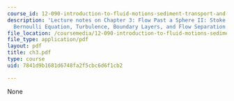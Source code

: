 ```yaml
---
course_id: 12-090-introduction-to-fluid-motions-sediment-transport-and-current-generated-sedimentary-structures-fall-2006
description: 'Lecture notes on Chapter 3: Flow Past a Sphere II: Stoke''s Law, the
  Bernoulli Equation, Turbulence, Boundary Layers, and Flow Separation.'
file_location: /coursemedia/12-090-introduction-to-fluid-motions-sediment-transport-and-current-generated-sedimentary-structures-fall-2006/7841d9b1681d6748fa2f5cbc6d6f1cb2_ch3.pdf
file_type: application/pdf
layout: pdf
title: ch3.pdf
type: course
uid: 7841d9b1681d6748fa2f5cbc6d6f1cb2

---
```

None
